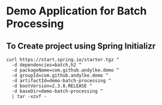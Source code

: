 # Demo Application for Batch Processing

## To Create project using Spring Initializr
```
curl https://start.spring.io/starter.tgz ^
  -d dependencies=batch,h2 ^
  -d packageName=com.github.andylke.demo ^
  -d groupId=com.github.andylke.demo ^
  -d artifactId=demo-batch-processing ^
  -d bootVersion=2.3.8.RELEASE ^
  -d baseDir=demo-batch-processing ^
  | tar -xzvf -
```
